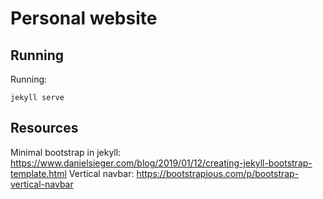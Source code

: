 # Personal website

## Running

Running:

    jekyll serve

## Resources

Minimal bootstrap in jekyll: https://www.danielsieger.com/blog/2019/01/12/creating-jekyll-bootstrap-template.html
Vertical navbar: https://bootstrapious.com/p/bootstrap-vertical-navbar